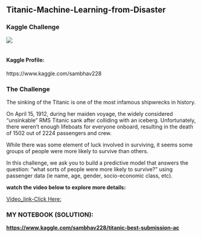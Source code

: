 
<h2>Titanic-Machine-Learning-from-Disaster</h2>
<h3>Kaggle Challenge</h3>




<img src="https://static1.squarespace.com/static/5006453fe4b09ef2252ba068/5095eabce4b06cb305058603/5095eabce4b02d37bef4c24c/1352002236895/100_anniversary_titanic_sinking_by_esai8mellows-d4xbme8.jpg"/>
</br>
</br>
<h4><b>Kaggle Profile:</b></h4>https://www.kaggle.com/sambhav228

<h3>The Challenge</h3>

The sinking of the Titanic is one of the most infamous shipwrecks in history.

On April 15, 1912, during her maiden voyage, the widely considered “unsinkable” RMS Titanic sank after colliding with an iceberg. Unfortunately, there weren’t enough lifeboats for everyone onboard, resulting in the death of 1502 out of 2224 passengers and crew.

While there was some element of luck involved in surviving, it seems some groups of people were more likely to survive than others.

In this challenge, we ask you to build a predictive model that answers the question: “what sorts of people were more likely to survive?” using passenger data (ie name, age, gender, socio-economic class, etc).

<b>watch the video below to explore more details:</b>

[Video_link-Click Here:](https://www.youtube.com/watch?v=8yZMXCaFshs&feature=youtu.be)



### MY NOTEBOOK (SOLUTION): 

**https://www.kaggle.com/sambhav228/titanic-best-submission-ac**
